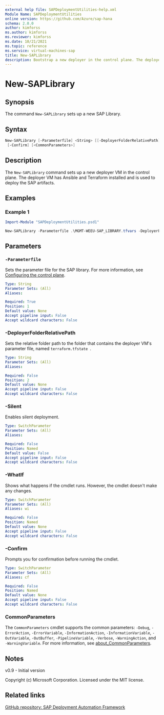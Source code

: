 ```yaml
---
external help file: SAPDeploymentUtilities-help.xml
Module Name: SAPDeploymentUtilities
online version: https://github.com/Azure/sap-hana
schema: 2.0.0
author: kimforss
ms.author: kimforss
ms.reviewer: kimforss
ms.date: 10/21/2021
ms.topic: reference
ms.service: virtual-machines-sap
title: New-SAPLibrary
description: Bootstrap a new deployer in the control plane. The deployer VM has Ansible and Terraform installed and is used to deploy the SAP artifacts.
---
```


# New-SAPLibrary

## Synopsis
The command `New-SAPLibrary` sets up a new SAP Library.

## Syntax

```powershell
New-SAPLibrary [-Parameterfile] <String> [[-DeployerFolderRelativePath] <String>] [-Silent] [-WhatIf]
 [-Confirm] [<CommonParameters>]
```

## Description
The `New-SAPLibrary` command sets up a new deployer VM in the control plane.
The deployer VM has Ansible and Terraform installed and is used to deploy the SAP artifacts.

## Examples

### Example 1
```powershell
Import-Module "SAPDeploymentUtilities.psd1"

New-SAPLibrary -Parameterfile .\MGMT-WEEU-SAP_LIBRARY.tfvars -DeployerFolderRelativePath ..\..\DEPLOYER\MGMT-WEEU-DEP00-INFRASTRUCTURE\
```

## Parameters

### `-Parameterfile`
Sets the parameter file for the SAP library. For more information, see [Configuring the control plane](../automation-configure-control-plane.md#sap-library).

```yaml
Type: String
Parameter Sets: (All)
Aliases:

Required: True
Position: 1
Default value: None
Accept pipeline input: False
Accept wildcard characters: False
```

### -DeployerFolderRelativePath
Sets the relative folder path to the folder that contains the deployer VM's  parameter file, named `terraform.tfstate `.

```yaml
Type: String
Parameter Sets: (All)
Aliases:

Required: False
Position: 2
Default value: None
Accept pipeline input: False
Accept wildcard characters: False
```

### -Silent
Enables silent deployment.

```yaml
Type: SwitchParameter
Parameter Sets: (All)
Aliases:

Required: False
Position: Named
Default value: False
Accept pipeline input: False
Accept wildcard characters: False
```

### -WhatIf
Shows what happens if the cmdlet runs. However, the cmdlet doesn't make any changes.

```yaml
Type: SwitchParameter
Parameter Sets: (All)
Aliases: wi

Required: False
Position: Named
Default value: None
Accept pipeline input: False
Accept wildcard characters: False
```

### -Confirm
Prompts you for confirmation before running the cmdlet.

```yaml
Type: SwitchParameter
Parameter Sets: (All)
Aliases: cf

Required: False
Position: Named
Default value: None
Accept pipeline input: False
Accept wildcard characters: False
```

### CommonParameters
The `CommonParameters` cmdlet supports the common parameters: `-Debug`, `-ErrorAction`, `-ErrorVariable`, `-InformationAction`, `-InformationVariable`, `-OutVariable`, `-OutBuffer`, `-PipelineVariable`, `-Verbose`, `-WarningAction`, and `-WarningVariable`. For more information, see [about_CommonParameters](https://go.microsoft.com/fwlink/?LinkID=113216).


## Notes
v0.9 - Initial version

Copyright (c) Microsoft Corporation.
Licensed under the MIT license.

## Related links

[GitHub repository: SAP Deployment Automation Framework](https://github.com/Azure/sap-hana)

